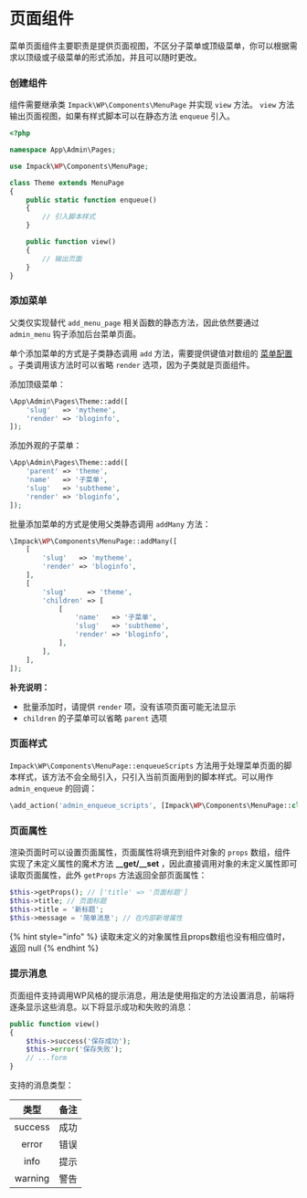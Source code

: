 # 页面组件

菜单页面组件主要职责是提供页面视图，不区分子菜单或顶级菜单，你可以根据需求以顶级或子级菜单的形式添加，并且可以随时更改。

### 创建组件

组件需要继承类 `Impack\WP\Components\MenuPage` 并实现 `view` 方法。 `view` 方法输出页面视图，如果有样式脚本可以在静态方法 `enqueue` 引入。

```php
<?php

namespace App\Admin\Pages;

use Impack\WP\Components\MenuPage;

class Theme extends MenuPage
{
    public static function enqueue()
    {
        // 引入脚本样式
    }

    public function view()
    {
        // 输出页面
    }
}
```

### 添加菜单

父类仅实现替代 `add_menu_page` 相关函数的静态方法，因此依然要通过 `admin_menu` 钩子添加后台菜单页面。

单个添加菜单的方式是子类静态调用 `add` 方法，需要提供键值对数组的 [菜单配置](broken-reference) 。子类调用该方法时可以省略 `render` 选项，因为子类就是页面组件。

添加顶级菜单：

```php
\App\Admin\Pages\Theme::add([
    'slug'   => 'mytheme',
    'render' => 'bloginfo',
]);
```

添加外观的子菜单：

```php
\App\Admin\Pages\Theme::add([
    'parent' => 'theme',
    'name'   => '子菜单',
    'slug'   => 'subtheme',
    'render' => 'bloginfo',
]);
```

批量添加菜单的方式是使用父类静态调用 `addMany` 方法：

```php
\Impack\WP\Components\MenuPage::addMany([
    [
        'slug'   => 'mytheme',
        'render' => 'bloginfo',
    ],
    [
        'slug'     => 'theme',
        'children' => [
            [
                'name'   => '子菜单',
                'slug'   => 'subtheme',
                'render' => 'bloginfo',
            ],
        ],
    ],
]);
```

**补充说明：**

* 批量添加时，请提供 `render` 项，没有该项页面可能无法显示
* `children` 的子菜单可以省略 `parent` 选项

### 页面样式

`Impack\WP\Components\MenuPage::enqueueScripts` 方法用于处理菜单页面的脚本样式，该方法不会全局引入，只引入当前页面用到的脚本样式。可以用作 `admin_enqueue` 的回调：

```php
\add_action('admin_enqueue_scripts', [Impack\WP\Components\MenuPage::class, 'enqueueScripts']);
```

### 页面属性

渲染页面时可以设置页面属性，页面属性将填充到组件对象的 `props` 数组，组件实现了未定义属性的魔术方法 **\_\_get/\_\_set** ，因此直接调用对象的未定义属性即可读取页面属性，此外 `getProps` 方法返回全部页面属性：

```php
$this->getProps(); // ['title' => '页面标题']
$this->title; // 页面标题
$this->title = '新标题';
$this->message = '简单消息'; // 在内部新增属性
```

{% hint style="info" %}
读取未定义的对象属性且props数组也没有相应值时，返回 null
{% endhint %}

### 提示消息

页面组件支持调用WP风格的提示消息，用法是使用指定的方法设置消息，前端将逐条显示这些消息。以下将显示成功和失败的消息：

```php
public function view()
{
    $this->success('保存成功');
    $this->error('保存失败');
    // ...form
}
```

支持的消息类型：

|    类型   |  备注 |
| :-----: | :-: |
| success |  成功 |
|  error  |  错误 |
|   info  |  提示 |
| warning |  警告 |
